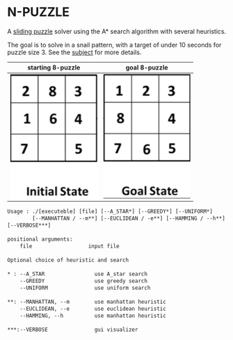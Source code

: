 # N-PUZZLE


A [sliding puzzle](https://tristanpenman.com/demos/n-puzzle/) solver using the A* search algorithm with several heuristics.

The goal is to solve in a snail pattern, with a target of under 10 seconds for puzzle size 3.
See the [subject](https://github.com/Eutienne/N-Puzzle/blob/master/en.subject.pdf) for more details.

starting 8-puzzle        |  goal 8-puzzle
:---------------------:|:-------------------------:
<img src="image/InitialState.png" alt="drawing" width="200"/>   |   <img src="image/GoalState.png" alt="drawing" width="200"/> 

```
Usage : ./[executeble] [file] [--A_STAR*] [--GREEDY*] [--UNIFORM*]
        [--MANHATTAN / --m**] [--EUCLIDEAN / -e**] [--HAMMING / --h**] [--VERBOSE***]  

positional arguments:
    file                  input file

Optional choice of heuristic and search

* : --A_STAR                use A_star search
    --GREEDY                use greedy search
    --UNIFORM               use uniform search

**: --MANHATTAN, --m        use manhattan heuristic
    --EUCLIDEAN, --e        use euclidean heuristic
    --HAMMING, --h          use manhattan heuristic

***:--VERBOSE               gui visualizer

```
